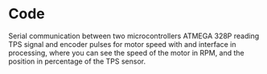 # Code
Serial communication between two microcontrollers ATMEGA 328P reading TPS signal and encoder pulses for motor speed with and interface in processing, where you can see the speed of the motor in RPM, and the position in percentage of the TPS sensor.

